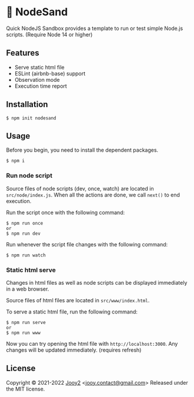 # 🔭 NodeSand

Quick NodeJS Sandbox provides a template to run or test simple Node.js scripts. (Require Node 14 or higher)

## Features

- Serve static html file
- ESLint (airbnb-base) support
- Observation mode
- Execution time report

## Installation

```shell
$ npm init nodesand
```

## Usage

Before you begin, you need to install the dependent packages.

```shell
$ npm i
```

### Run node script

Source files of node scripts (dev, once, watch) are located in `src/node/index.js`. When all the actions are done, we call `next()` to end execution.

Run the script once with the following command:

```shell
$ npm run once
or
$ npm run dev
```

Run whenever the script file changes with the following command:

```shell
$ npm run watch
```

### Static html serve

Changes in html files as well as node scripts can be displayed immediately in a web browser.

Source files of html files are located in `src/www/index.html`.

To serve a static html file, run the following command:

```shell
$ npm run serve
or
$ npm run www
```

Now you can try opening the html file with `http://localhost:3000`. Any changes will be updated immediately. (requires refresh)

## License

Copyright © 2021-2022 [Jooy2](https://jooy2.com) <[jooy.contact@gmail.com](mailto:jooy.contact@gmail.com)> Released under the MIT license.

